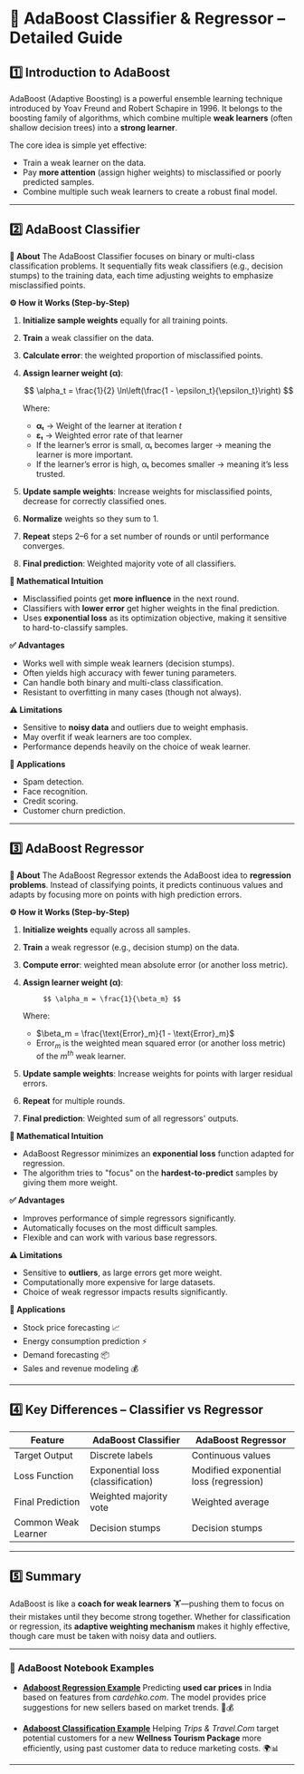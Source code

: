 # 📘 AdaBoost Classifier & Regressor – Detailed Guide

## 1️⃣ Introduction to AdaBoost

AdaBoost (Adaptive Boosting) is a powerful ensemble learning technique introduced by Yoav Freund and Robert Schapire in 1996. It belongs to the boosting family of algorithms, which combine multiple **weak learners** (often shallow decision trees) into a **strong learner**.

The core idea is simple yet effective:

* Train a weak learner on the data.
* Pay **more attention** (assign higher weights) to misclassified or poorly predicted samples.
* Combine multiple such weak learners to create a robust final model.

---

## 2️⃣ AdaBoost Classifier

**📌 About**
The AdaBoost Classifier focuses on binary or multi-class classification problems. It sequentially fits weak classifiers (e.g., decision stumps) to the training data, each time adjusting weights to emphasize misclassified points.

**⚙ How it Works (Step-by-Step)**

1. **Initialize sample weights** equally for all training points.
2. **Train** a weak classifier on the data.
3. **Calculate error**: the weighted proportion of misclassified points.
4. **Assign learner weight (α)**:

      $$
      \alpha_t = \frac{1}{2} \ln\left(\frac{1 - \epsilon_t}{\epsilon_t}\right)
      $$
      
      Where:
      
      * **αₜ** → Weight of the learner at iteration *t*
      * **εₜ** → Weighted error rate of that learner
      * If the learner’s error is small, αₜ becomes larger → meaning the learner is more important.
      * If the learner’s error is high, αₜ becomes smaller → meaning it’s less trusted.

5. **Update sample weights**: Increase weights for misclassified points, decrease for correctly classified ones.
6. **Normalize** weights so they sum to 1.
7. **Repeat** steps 2–6 for a set number of rounds or until performance converges.
8. **Final prediction**: Weighted majority vote of all classifiers.

**🧠 Mathematical Intuition**

* Misclassified points get **more influence** in the next round.
* Classifiers with **lower error** get higher weights in the final prediction.
* Uses **exponential loss** as its optimization objective, making it sensitive to hard-to-classify samples.

**✅ Advantages**

* Works well with simple weak learners (decision stumps).
* Often yields high accuracy with fewer tuning parameters.
* Can handle both binary and multi-class classification.
* Resistant to overfitting in many cases (though not always).

**⚠ Limitations**

* Sensitive to **noisy data** and outliers due to weight emphasis.
* May overfit if weak learners are too complex.
* Performance depends heavily on the choice of weak learner.

**🎯 Applications**

* Spam detection.
* Face recognition.
* Credit scoring.
* Customer churn prediction.

---

## 3️⃣ AdaBoost Regressor

**📌 About**
The AdaBoost Regressor extends the AdaBoost idea to **regression problems**. Instead of classifying points, it predicts continuous values and adapts by focusing more on points with high prediction errors.

**⚙ How it Works (Step-by-Step)**

1. **Initialize weights** equally across all samples.
2. **Train** a weak regressor (e.g., decision stump) on the data.
3. **Compute error**: weighted mean absolute error (or another loss metric).
4. **Assign learner weight (α)**:

            $$ \alpha_m = \frac{1}{\beta_m} $$
      
      Where:
      
      * $\beta_m = \frac{\text{Error}_m}{1 - \text{Error}_m}$
      * $\text{Error}_m$ is the weighted mean squared error (or another loss metric) of the $m^{th}$ weak learner.

6. **Update sample weights**: Increase weights for points with larger residual errors.
7. **Repeat** for multiple rounds.
8. **Final prediction**: Weighted sum of all regressors' outputs.

**🧠 Mathematical Intuition**

* AdaBoost Regressor minimizes an **exponential loss** function adapted for regression.
* The algorithm tries to "focus" on the **hardest-to-predict** samples by giving them more weight.

**✅ Advantages**

* Improves performance of simple regressors significantly.
* Automatically focuses on the most difficult samples.
* Flexible and can work with various base regressors.

**⚠ Limitations**

* Sensitive to **outliers**, as large errors get more weight.
* Computationally more expensive for large datasets.
* Choice of weak regressor impacts results significantly.

**🎯 Applications**

* Stock price forecasting 📈
* Energy consumption prediction ⚡
* Demand forecasting 📦
* Sales and revenue modeling 💰

---

## 4️⃣ Key Differences – Classifier vs Regressor

| Feature             | AdaBoost Classifier               | AdaBoost Regressor                     |
| ------------------- | --------------------------------- | -------------------------------------- |
| Target Output       | Discrete labels                   | Continuous values                      |
| Loss Function       | Exponential loss (classification) | Modified exponential loss (regression) |
| Final Prediction    | Weighted majority vote            | Weighted average                       |
| Common Weak Learner | Decision stumps                   | Decision stumps                        |

---

## 5️⃣ Summary

AdaBoost is like a **coach for weak learners** 🏋️—pushing them to focus on their mistakes until they become strong together.
Whether for classification or regression, its **adaptive weighting mechanism** makes it highly effective, though care must be taken with noisy data and outliers.

---

### 📂 AdaBoost Notebook Examples

* **[Adaboost Regression Example](https://github.com/ashay-thamankar/ml_models/blob/main/ML_Models/ADA_Boost/Adaboost_Regression_Example.ipynb)**
  Predicting **used car prices** in India based on features from *cardehko.com*. The model provides price suggestions for new sellers based on market trends. 🚗💰

* **[Adaboost Classification Example](https://github.com/ashay-thamankar/ml_models/blob/main/ML_Models/ADA_Boost/Adaboost_Classification_Example.ipynb)**
  Helping *Trips & Travel.Com* target potential customers for a new **Wellness Tourism Package** more efficiently, using past customer data to reduce marketing costs. 🌍📊

---
